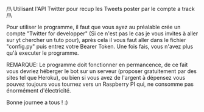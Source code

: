 
/!\ Utilisant l'API Twitter pour recup les Tweets poster par le compte a track /!\

Pour utiliser le programme, il faut que vous ayez au préalable crée un compte "Twitter for developper" (Si ce n'est pas le cas je vous invites à aller sur yt chercher un tuto pour), après cela il vous faut aller dans le fichier 
"config.py" puis entrez votre Bearer Token. Une fois fais, vous n'avez plus qu'à executer le programme.

REMARQUE: Le programme doit fonctionner en permancence, de ce fait vous devriez héberger le bot sur un serveur (proposer gratuitement par des sites tel que Heroku), ou bien si vous avez de l'argent à dépensez vous pouvez toujours vous tournez vers un Raspberry PI qui, ne consomme pas énormément d'électricité.

Bonne journee a tous ! :)